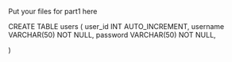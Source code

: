 Put your files for part1 here

CREATE TABLE users (
    user_id INT AUTO_INCREMENT,
    username VARCHAR(50) NOT NULL,
    password VARCHAR(50) NOT NULL,
    
)